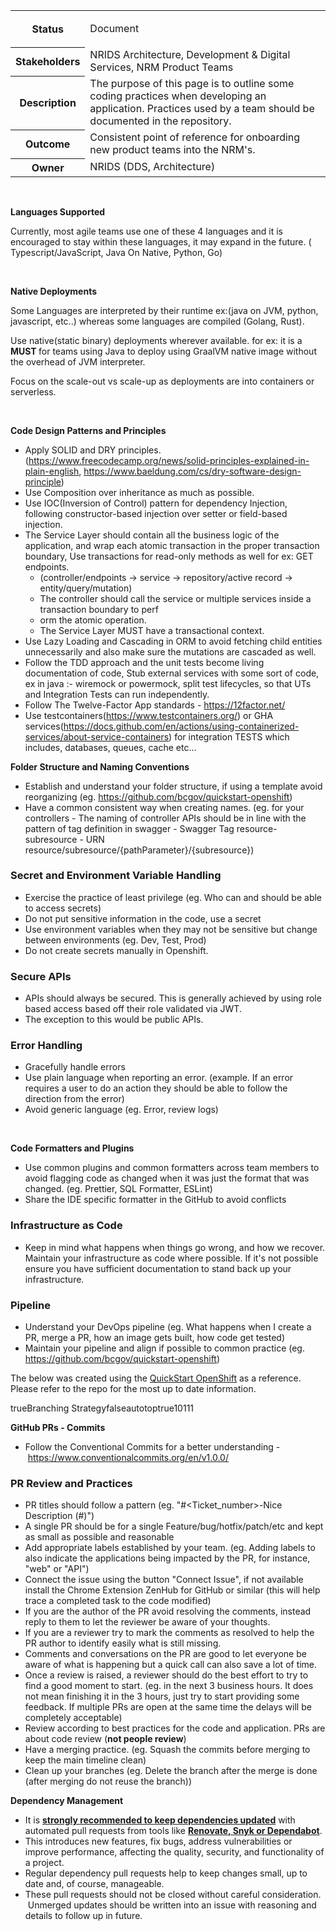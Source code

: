 <table class="wrapped"><colgroup><col /><col /></colgroup><tbody><tr><th>Status</th><td><div class="content-wrapper"><p>Document</p></div></td></tr><tr><th>Stakeholders</th><td>NRIDS Architecture, Development &amp; Digital Services, NRM Product Teams</td></tr><tr><th>Description</th><td>The purpose of this page is to outline some coding practices when developing an application. Practices used by a team should be documented in the repository.</td></tr><tr><th>Outcome</th><td>Consistent point of reference for onboarding new product teams into the NRM's.</td></tr><tr><th>Owner</th><td>NRIDS (DDS, Architecture)</td></tr></tbody></table><p><br /></p><p><strong>Languages Supported</strong></p><p>Currently, most agile teams use one of these 4 languages and it is encouraged to stay within these languages, it may expand in the future. ( Typescript/JavaScript, Java On Native, Python, Go)</p><p><br /></p><p><strong>Native Deployments</strong></p><p>Some Languages are interpreted by their runtime ex:(java on JVM, python, javascript, etc..) whereas some languages are compiled (Golang, Rust).</p><p>Use native(static binary) deployments wherever available. for ex: it is a <strong>MUST </strong>for teams using Java to deploy using GraalVM native image without the overhead of JVM interpreter. </p><p>Focus on the scale-out vs scale-up as deployments are into containers or serverless.</p><p><br /></p><p><strong>Code Design Patterns and Principles</strong></p><ul><li>Apply SOLID and DRY principles. (<a href="https://www.freecodecamp.org/news/solid-principles-explained-in-plain-english/">https://www.freecodecamp.org/news/solid-principles-explained-in-plain-english</a>, <a href="https://www.baeldung.com/cs/dry-software-design-principle">https://www.baeldung.com/cs/dry-software-design-principle</a>)</li><li>Use Composition over inheritance as much as possible.</li><li>Use IOC(Inversion of Control) pattern for dependency Injection, following constructor-based injection over setter or field-based injection.</li><li>The Service Layer should contain all the business logic of the application, and wrap each atomic transaction in the proper transaction boundary, Use transactions for read-only methods as well for ex: GET endpoints.<ul><li>(controller/endpoints → service → repository/active record → entity/query/mutation)</li><li>The controller should call the service or multiple services inside a transaction boundary to perf</li><li>orm the atomic operation.</li><li>The Service Layer MUST have a transactional context.</li></ul></li><li>Use Lazy Loading and Cascading in ORM to avoid fetching child entities unnecessarily and also make sure the mutations are cascaded as well.</li><li>Follow the TDD approach and the unit tests become living documentation of code, Stub external services with some sort of code, ex in java :- wiremock or powermock, split test lifecycles, so that UTs and Integration Tests can run independently.</li><li>Follow The Twelve-Factor App standards -<span> </span><a href="https://12factor.net/" class="external-link" rel="nofollow">https://12factor.net/</a></li><li>Use testcontainers(<a href="https://www.testcontainers.org/">https://www.testcontainers.org/</a>) or GHA services(<a href="https://docs.github.com/en/actions/using-containerized-services/about-service-containers">https://docs.github.com/en/actions/using-containerized-services/about-service-containers</a>) for integration TESTS which includes, databases, queues, cache etc...</li></ul><p><strong>Folder Structure and Naming Conventions</strong></p><ul><li>Establish and understand your folder structure, if using a template avoid reorganizing (eg. <a href="https://github.com/bcgov/quickstart-openshift">https://github.com/bcgov/quickstart-openshift</a>)</li><li>Have a common consistent way when creating names. (eg. for your controllers - The naming of controller APIs should be in line with the pattern of tag definition in swagger - Swagger Tag resource-subresource - URN resource/subresource/{pathParameter}/{subresource})</li></ul><h3>Secret and Environment Variable Handling</h3><ul><li>Exercise the practice of least privilege (eg. Who can and should be able to access secrets) </li><li>Do not put sensitive information in the code, use a secret</li><li>Use environment variables when they may not be sensitive but change between environments (eg. Dev, Test, Prod)</li><li>Do not create secrets manually in Openshift.</li></ul><h3>Secure APIs</h3><ul><li>APIs should always be secured. This is generally achieved by using role based access based off their role validated via JWT.</li><li>The exception to this would be public APIs.</li></ul><h3>Error Handling</h3><ul><li>Gracefully handle errors</li><li>Use plain language when reporting an error. (example. If an error requires a user to do an action they should be able to follow the direction from the error)</li><li>Avoid generic language (eg. Error, review logs)</li></ul><p><br /></p><p><strong>Code Formatters and Plugins</strong></p><ul><li>Use common plugins and common formatters across team members to avoid flagging code as changed when it was just the format that was changed. (eg. Prettier, SQL Formatter, ESLint)</li><li>Share the IDE specific formatter in the GitHub to avoid conflicts</li></ul><h3>Infrastructure as Code</h3><ul><li>Keep in mind what happens when things go wrong, and how we recover. Maintain your infrastructure as code where possible. If it's not possible ensure you have sufficient documentation to stand back up your infrastructure.</li></ul><h3>Pipeline</h3><ul><li>Understand your DevOps pipeline (eg. What happens when I create a PR, merge a PR, how an image gets built, how code get tested)</li><li>Maintain your pipeline and align if possible to common practice (eg. <a href="https://github.com/bcgov/quickstart-openshift">https://github.com/bcgov/quickstart-openshift</a>)</li></ul><p><span style="letter-spacing: 0.0px;">The below was created using the </span><a class="external-link" href="https://github.com/bcgov/quickstart-openshift" rel="nofollow">QuickStart OpenShift</a><span style="letter-spacing: 0.0px;"> as a reference. Please refer to the repo for the most up to date information.</span></p><p><span style="letter-spacing: 0.0px;"><ac:structured-macro ac:name="drawio" ac:schema-version="1" ac:macro-id="d42cd46c-ee4c-46bb-a91b-c9155cf840b8"><ac:parameter ac:name="border">true</ac:parameter><ac:parameter ac:name="diagramName">Branching Strategy</ac:parameter><ac:parameter ac:name="simpleViewer">false</ac:parameter><ac:parameter ac:name="width" /><ac:parameter ac:name="links">auto</ac:parameter><ac:parameter ac:name="tbstyle">top</ac:parameter><ac:parameter ac:name="lbox">true</ac:parameter><ac:parameter ac:name="diagramWidth">1011</ac:parameter><ac:parameter ac:name="revision">1</ac:parameter><ac:parameter ac:name="" /></ac:structured-macro></span></p><p style="text-align: left;"><strong>GitHub PRs - Commits</strong></p><ul style="text-align: left;"><li>Follow the Conventional Commits for a better understanding -<span> </span><a class="external-link" href="https://www.conventionalcommits.org/en/v1.0.0/" rel="nofollow">https://www.conventionalcommits.org/en/v1.0.0/</a></li></ul><h3>PR Review and Practices</h3><ul><li>PR titles should follow a pattern (eg. &quot;#&lt;Ticket_number&gt;-Nice Description (#)&quot;)</li><li>A single PR should be for a single Feature/bug/hotfix/patch/etc and kept as small as possible and reasonable</li><li>Add appropriate labels established by your team. (eg. Adding labels to also indicate the applications being impacted by the PR, for instance, &quot;web&quot; or &quot;API&quot;)</li><li>Connect the issue using the button &quot;Connect Issue&quot;, if not available install the Chrome Extension<span> </span><a style="text-decoration: none;" href="https://chrome.google.com/webstore/detail/zenhub-for-github/ogcgkffhplmphkaahpmffcafajaocjbd" rel="nofollow">ZenHub for GitHub</a><span> </span>or similar (this will help trace a completed task to the code modified)</li><li>If you are the author of the PR avoid resolving the comments, instead reply to them to let the reviewer be aware of your thoughts.</li><li>If you are a reviewer try to mark the comments as resolved to help the PR author to identify easily what is still missing.</li><li>Comments and conversations on the PR are good to let everyone be aware of what is happening but a quick call can also save a lot of time.</li><li>Once a review is raised, a reviewer should do the best effort to try to find a good moment to start. (eg. in the next 3 business hours. It does not mean finishing it in the 3 hours, just try to start providing some feedback. If multiple PRs are open at the same time the delays will be completely acceptable)</li><li>Review according to best practices for the code and application. PRs are about code review (<strong>not people review</strong>)</li><li>Have a merging practice. (eg. Squash the commits before merging to keep the main timeline clean)</li><li>Clean up your branches (eg. Delete the branch after the merge is done (after merging<span> </span>do not reuse the branch))</li></ul><p><strong>Dependency Management</strong></p><ul><li>It is <u><strong>strongly recommended to keep dependencies updated</strong></u> with automated pull requests from tools like <u><strong>Renovate, Snyk or Dependabot</strong></u>.</li><li>This introduces new features, fix bugs, address vulnerabilities or improve performance, affecting the quality, security, and functionality of a project.</li><li>Regular dependency pull requests help to keep changes small, up to date and, of course, manageable.</li><li>These pull requests should not be closed without careful consideration.  Unmerged updates should be written into an issue with reasoning and details to follow up in future.</li></ul><p><br /></p>